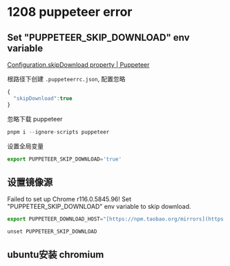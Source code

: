 # 1208 puppeteer error

## Set "PUPPETEER_SKIP_DOWNLOAD" env variable

[Configuration.skipDownload property | Puppeteer](https://pptr.dev/api/puppeteer.configuration.skipdownload)

根路径下创建 `.puppeteerrc.json`, 配置忽略

```jsx
{
  "skipDownload":true
}
```

忽略下载 puppeteer

```jsx
pnpm i --ignore-scripts puppeteer
```

设置全局变量

```jsx
export PUPPETEER_SKIP_DOWNLOAD='true'
```

## 设置镜像源

Failed to set up Chrome r116.0.5845.96! Set "PUPPETEER_SKIP_DOWNLOAD" env variable to skip download.

```jsx
export PUPPETEER_DOWNLOAD_HOST="[https://npm.taobao.org/mirrors](https://npm.taobao.org/mirrors)"

unset PUPPETEER_SKIP_DOWNLOAD
```

## ubuntu安装 chromium